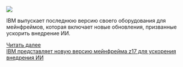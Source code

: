 <!--2025-04-08 12:13:13-->
<div class="yb">
  <div class="rss smaller1 habr"><img src="https://habrastorage.org/getpro/habr/upload_files/a0a/7c7/69b/a0a7c769b26a80e9dd0f55b6f328afb4.jpg" /><p>IBM выпускает последнюю версию своего оборудования для мейнфреймов, которая включает новые обновления, призванные ускорить внедрение ИИ.</p><p></p> <a href="https://habr.com/ru/articles/898796/#habracut">Читать далее</a> <br><a class="light" href="https://habr.com/ru/companies/bothub/news/898796/?utm_source=habrahabr&utm_medium=rss&utm_campaign=898796">IBM представляет новую версию мейнфрейма z17 для ускорения внедрения ИИ</a></div>
</div>
